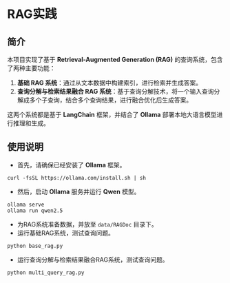 # RAG实践

## 简介
本项目实现了基于 **Retrieval-Augmented Generation (RAG)** 的查询系统，包含了两种主要功能：
1. **基础 RAG 系统**：通过从文本数据中构建索引，进行检索并生成答案。
2. **查询分解与检索结果融合 RAG 系统**：基于查询分解技术，将一个输入查询分解成多个子查询，结合多个查询结果，进行融合优化后生成答案。

这两个系统都是基于 **LangChain** 框架，并结合了 **Ollama** 部署本地大语言模型进行推理和生成。

## 使用说明
- 首先，请确保已经安装了 **Ollama** 框架。
```
curl -fsSL https://ollama.com/install.sh | sh
```
- 然后，启动 **Ollama** 服务并运行 **Qwen** 模型。
```
ollama serve
ollama run qwen2.5
```
- 为RAG系统准备数据，并放至 `data/RAGDoc` 目录下。
- 运行基础RAG系统，测试查询问题。
```
python base_rag.py
```
- 运行查询分解与检索结果融合RAG系统，测试查询问题。
```
python multi_query_rag.py
```